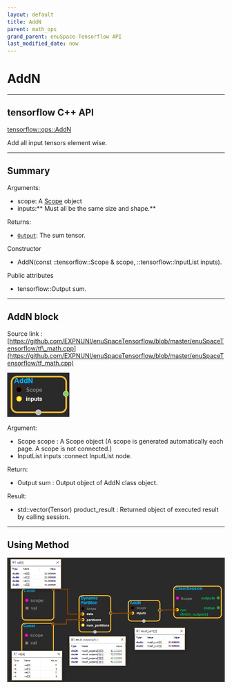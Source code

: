 ```yaml
--- 
layout: default 
title: AddN 
parent: math_ops 
grand_parent: enuSpace-Tensorflow API 
last_modified_date: now 
--- 
```


# AddN

---

## tensorflow C++ API

[tensorflow::ops::AddN](https://www.tensorflow.org/api_docs/cc/class/tensorflow/ops/add-n)

Add all input tensors element wise.

---

## Summary

Arguments:

* scope: A [Scope](https://www.tensorflow.org/api_docs/cc/class/tensorflow/scope.html#classtensorflow_1_1_scope) object
* inputs:** Must all be the same size and shape.**

Returns:

* [`Output`](https://www.tensorflow.org/api_docs/cc/class/tensorflow/output.html#classtensorflow_1_1_output): The sum tensor.

Constructor

* AddN\(const ::tensorflow::Scope & scope, ::tensorflow::InputList inputs\).

Public attributes

* tensorflow::Output sum.

---

## AddN block

Source link : [https://github.com/EXPNUNI/enuSpaceTensorflow/blob/master/enuSpaceTensorflow/tf\_math.cpp](https://github.com/EXPNUNI/enuSpaceTensorflow/blob/master/enuSpaceTensorflow/tf_math.cpp)

![](./assets/math_AddN_Symbol.png)

Argument:

* Scope scope : A Scope object \(A scope is generated automatically each page. A scope is not connected.\)
* InputList inputs :connect  InputList node.

Return:

* Output sum : Output object of AddN class object.

Result:

* std::vector\(Tensor\) product\_result : Returned object of executed result by calling session.

---

## Using Method

![](./assets/math_AddN_Method.png)

